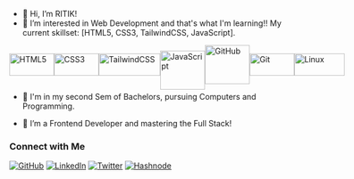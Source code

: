 - 👋 Hi, I’m RITIK!
- 👀 I’m interested in Web Development and that's what I'm learning!! My current skillset: [HTML5, CSS3, TailwindCSS, JavaScript].

<div style="display: flex; align-items: center;">
    <img src="https://img.shields.io/badge/-HTML-E34F26?style=for-the-badge&logo=html5&logoColor=white" alt="HTML5" width="80" height="40">
    <img src="https://img.shields.io/badge/-CSS-1572B6?style=for-the-badge&logo=css3&logoColor=white" alt="CSS3" width="80" height="40">
    <img src="https://img.shields.io/badge/-Tailwind_CSS-38B2AC?style=for-the-badge&logo=tailwind-css&logoColor=white" alt="TailwindCSS" width="110" height="40">
          <img src="https://camo.githubusercontent.com/0418a2bf25601cc5d8fae74f654b10d5734360ff2b1bb3b2fea4bb086baf5586/68747470733a2f2f74656368737461636b2d67656e657261746f722e76657263656c2e6170702f6a732d69636f6e2e737667" alt="JavaScript" width="80" height="70" style="position: relative; top: 10px;">
      <img src="https://camo.githubusercontent.com/19cf1f6246a55a20a2fc585c1517827a55ab59b18a5306974f54a5b6f4e35fc9/68747470733a2f2f74656368737461636b2d67656e657261746f722e76657263656c2e6170702f6769746875622d69636f6e2e737667" alt="GitHub" width="80" height="70">
    <img src="https://img.shields.io/badge/-Git-F05032?style=for-the-badge&logo=git&logoColor=white" alt="Git" width="80" height="40">
    <img src="https://img.shields.io/badge/-Linux-000000?style=for-the-badge&logo=linux&logoColor=white" alt="Linux" width="90" height="40">
  </div>
  
- 🌱 I'm in my second Sem of Bachelors, pursuing Computers and Programming. 

- 🚀 I’m a Frontend Developer and mastering the Full Stack!

### Connect with Me

[![GitHub](https://img.shields.io/badge/-GitHub-181717?style=for-the-badge&logo=github&logoColor=white)](https://github.com/RITIK-coder-1)
[![LinkedIn](https://img.shields.io/badge/-LinkedIn-0077B5?style=for-the-badge&logo=linkedin&logoColor=white)](https://www.linkedin.com/in/ritik-mahapatra)
[![Twitter](https://img.shields.io/badge/-Twitter-1DA1F2?style=for-the-badge&logo=twitter&logoColor=white)](https://twitter.com/@_R_T_K__)
[![Hashnode](https://img.shields.io/badge/Hashnode-%23FFA500?style=for-the-badge&logo=hashnode&logoColor=white)](https://hashnode.com/@Ritik111)
